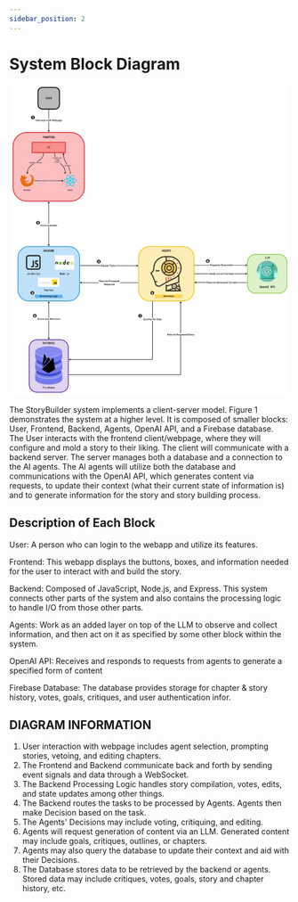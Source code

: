 ```yaml
---
sidebar_position: 2
---
```


# System Block Diagram

![View the System Block Diagram](/img/SystemBlockDiagram.jpg)

The StoryBuilder system implements a client-server model. Figure 1 demonstrates the system at a higher level. It is composed of smaller blocks: User, Frontend, Backend, Agents, OpenAI API, and a Firebase database. The User interacts with the frontend client/webpage, where they will configure and mold a story to their liking. The client will communicate with a backend server. The server manages both a database and a connection to the AI agents. The AI agents will utilize both the database and communications with the OpenAI API, which generates content via requests, to update their context (what their current state of information is) and to generate information for the story and story building process. 

## Description of Each Block

User: A person who can login to the webapp and utilize its features.

Frontend: This webapp displays the buttons, boxes, and information needed for the user to interact with and build the story. 

Backend: Composed of JavaScript, Node.js, and Express. This system connects other parts of the system and also contains the processing logic to handle I/O from those other parts.

Agents: Work as an added layer on top of the LLM to observe and collect information, and then act on it as specified by some other block within the system.

OpenAI API: Receives and responds to requests from agents to generate a specified form of content

Firebase Database: The database provides storage for chapter & story history, votes, goals, critiques, and user authentication infor.

## DIAGRAM INFORMATION

1) User interaction with webpage includes agent selection, prompting stories, vetoing, and editing chapters.
2) The Frontend and Backend communicate back and forth by sending event signals and data through a WebSocket.
3) The Backend Processing Logic handles story compilation, votes, edits, and state updates among other things.
4) The Backend routes the tasks to be processed by Agents. Agents then make Decision based on the task.
5) The Agents' Decisions may include voting, critiquing, and editing.
6) Agents will request generation of content via an LLM. Generated content may include goals, critiques, outlines, or chapters.
7) Agents may also query the database to update their context and aid with their Decisions.
8) The Database stores data to be retrieved by the backend or agents. Stored data may include critiques, votes, goals, story and chapter history, etc.


